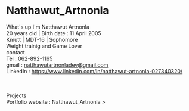 # Natthawut_Artnonla
What's up I'm Natthawut Artnonla <br>
20 years old | Birth date : 11 April 2005 <br>
Kmutt | MDT-16 | Sophomore <br>
Weight trainig and Game Lover <br>
contact <br>
Tel : 062-892-1165 <br>
gmail : natthawutartnonladev@gmail.com <br>
LinkedIn : https://www.linkedin.com/in/natthawut-artnonla-027340320/ <br><br><br>

Projects<br>
Portfolio website : Natthawut_Artnonla > 
